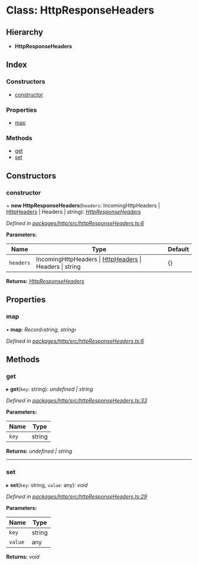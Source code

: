 # Class: HttpResponseHeaders

## Hierarchy

* **HttpResponseHeaders**

## Index

### Constructors

* [constructor](httpresponseheaders.md#constructor)

### Properties

* [map](httpresponseheaders.md#map)

### Methods

* [get](httpresponseheaders.md#get)
* [set](httpresponseheaders.md#set)

## Constructors

###  constructor

\+ **new HttpResponseHeaders**(`headers`: IncomingHttpHeaders | [HttpHeaders](../README.md#httpheaders) | Headers | string): *[HttpResponseHeaders](httpresponseheaders.md)*

*Defined in [packages/http/src/httpResponseHeaders.ts:6](https://github.com/headline-1/coolio/blob/0131267/packages/http/src/httpResponseHeaders.ts#L6)*

**Parameters:**

Name | Type | Default |
------ | ------ | ------ |
`headers` | IncomingHttpHeaders &#124; [HttpHeaders](../README.md#httpheaders) &#124; Headers &#124; string | {} |

**Returns:** *[HttpResponseHeaders](httpresponseheaders.md)*

## Properties

###  map

• **map**: *Record‹string, string›*

*Defined in [packages/http/src/httpResponseHeaders.ts:6](https://github.com/headline-1/coolio/blob/0131267/packages/http/src/httpResponseHeaders.ts#L6)*

## Methods

###  get

▸ **get**(`key`: string): *undefined | string*

*Defined in [packages/http/src/httpResponseHeaders.ts:33](https://github.com/headline-1/coolio/blob/0131267/packages/http/src/httpResponseHeaders.ts#L33)*

**Parameters:**

Name | Type |
------ | ------ |
`key` | string |

**Returns:** *undefined | string*

___

###  set

▸ **set**(`key`: string, `value`: any): *void*

*Defined in [packages/http/src/httpResponseHeaders.ts:29](https://github.com/headline-1/coolio/blob/0131267/packages/http/src/httpResponseHeaders.ts#L29)*

**Parameters:**

Name | Type |
------ | ------ |
`key` | string |
`value` | any |

**Returns:** *void*
